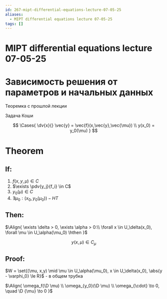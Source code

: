 ```yaml
---
id: 267-mipt-differential-equations-lecture-07-05-25
aliases:
  - MIPT differential equations lecture 07-05-25
tags: []
---
```


# MIPT differential equations lecture 07-05-25

# Зависимость решения от параметров и начальных данных

Теоремка с прошлой лекции

Задача Коши

$$
\Cases{
\dv{x}{} \vec{y} = \vec{f}(x,\vec{y},\vec{\mu}) \\
y(x_0) = y_0(\mu)
}
$$

# Theorem

## If:

1. $f(x,y,\mu) \in C$
2. $\exists \pdv{y_j}{f_i} \in C$
3. $y_0(\mu) \in C$
4. $\exists \mu_0 : (x_0, y_0(\mu_0)) - \textit{НТ}$

## Then:

$\Align{
\exists \delta > 0, \exists \alpha > 0:\\
\forall x \in U_\delta(x_0), \forall \mu \in U_\alpha(\mu_0) \hthen
}$

$$
y(x, \mu) \in C_\mu
$$

## Proof:

$W = \set{(\mu, x,y) \mid \mu \in U_\alpha(\mu_0), x \in U_\delta(x_0), \abs{y - \varphi_0} \le R}$ - в общем трубка

$\Align{
\omega_f(\D \mu) \\
\omega_{y_0}(\D \mu) \\
\omega_{\cdot} \to 0, \quad \D {\mu} \to 0
}$
